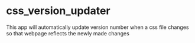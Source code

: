 # css_version_updater
This  app will automatically update version number when a css file changes so that webpage reflects the newly made changes
